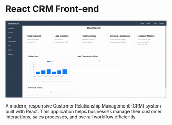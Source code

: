 # React CRM Front-end

![React CRM Demo](crm.gif)

A modern, responsive Customer Relationship Management (CRM) system built with React. This application helps businesses manage their customer interactions, sales processes, and overall workflow efficiently.
